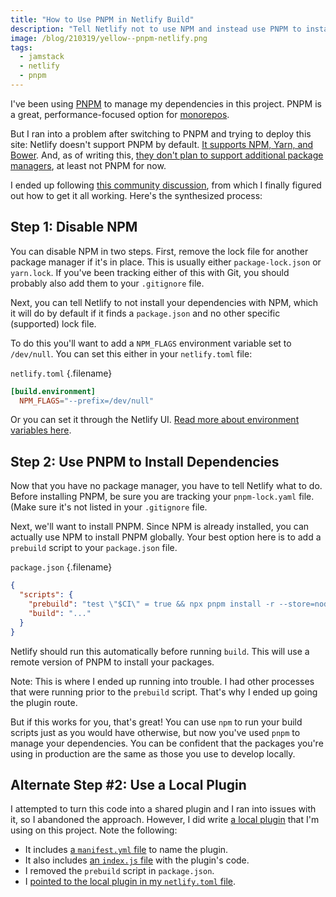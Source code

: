 ```yaml
---
title: "How to Use PNPM in Netlify Build"
description: "Tell Netlify not to use NPM and instead use PNPM to install your project's dependencies."
image: /blog/210319/yellow--pnpm-netlify.png
tags:
  - jamstack
  - netlify
  - pnpm
---
```


I've been using [PNPM](/blog/wtf-is-pnpm) to manage my dependencies in this project. PNPM is a great, performance-focused option for [monorepos](/blog/wtf-is-monorepo).

But I ran into a problem after switching to PNPM and trying to deploy this site: Netlify doesn't support PNPM by default. [It supports NPM, Yarn, and Bower](https://docs.netlify.com/configure-builds/manage-dependencies/#javascript-dependencies). And, as of writing this, [they don't plan to support additional package managers](https://github.com/netlify/build-image/pull/449#issuecomment-665674824), at least not PNPM for now.

I ended up following [this community discussion](https://answers.netlify.com/t/using-pnpm-and-pnpm-workspaces/2759), from which I finally figured out how to get it all working. Here's the synthesized process:

## Step 1: Disable NPM

You can disable NPM in two steps. First, remove the lock file for another package manager if it's in place. This is usually either `package-lock.json` or `yarn.lock`. If you've been tracking either of this with Git, you should probably also add them to your `.gitignore` file.

Next, you can tell Netlify to not install your dependencies with NPM, which it will do by default if it finds a `package.json` and no other specific (supported) lock file.

To do this you'll want to add a `NPM_FLAGS` environment variable set to `/dev/null`. You can set this either in your `netlify.toml` file:

`netlify.toml` {.filename}

```toml
[build.environment]
  NPM_FLAGS="--prefix=/dev/null"
```

Or you can set it through the Netlify UI. [Read more about environment variables here](https://docs.netlify.com/configure-builds/environment-variables/).

## Step 2: Use PNPM to Install Dependencies

Now that you have no package manager, you have to tell Netlify what to do. Before installing PNPM, be sure you are tracking your `pnpm-lock.yaml` file. (Make sure it's not listed in your `.gitignore` file.

Next, we'll want to install PNPM. Since NPM is already installed, you can actually use NPM to install PNPM globally. Your best option here is to add a `prebuild` script to your `package.json` file.

`package.json` {.filename}

```json
{
  "scripts": {
    "prebuild": "test \"$CI\" = true && npx pnpm install -r --store=node_modules/.pnpm-store || echo skipping pnpm install",
    "build": "..."
  }
}
```

Netlify should run this automatically before running `build`. This will use a remote version of PNPM to install your packages.

Note: This is where I ended up running into trouble. I had other processes that were running prior to the `prebuild` script. That's why I ended up going the plugin route.

But if this works for you, that's great! You can use `npm` to run your build scripts just as you would have otherwise, but now you've used `pnpm` to manage your dependencies. You can be confident that the packages you're using in production are the same as those you use to develop locally.

## Alternate Step #2: Use a Local Plugin

I attempted to turn this code into a shared plugin and I ran into issues with it, so I abandoned the approach. However, I did write [a local plugin](https://github.com/seancdavis/seancdavis-com/tree/12535f8280f72e3f79d28239066f3dcce244de18/.netlify/netlify-plugin-pnpm) that I'm using on this project. Note the following:

- It includes [a `manifest.yml` file](https://github.com/seancdavis/seancdavis-com/blob/12535f8280f72e3f79d28239066f3dcce244de18/.netlify/netlify-plugin-pnpm/manifest.yml) to name the plugin.
- It also includes [an `index.js` file](https://github.com/seancdavis/seancdavis-com/blob/12535f8280f72e3f79d28239066f3dcce244de18/.netlify/netlify-plugin-pnpm/index.js) with the plugin's code.
- I removed the `prebuild` script in `package.json`.
- I [pointed to the local plugin in my `netlify.toml` file](https://github.com/seancdavis/seancdavis-com/blob/12535f8280f72e3f79d28239066f3dcce244de18/netlify.toml#L8-L9).

